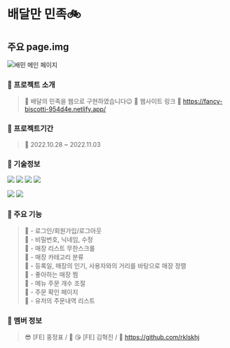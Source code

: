 # 배달만 민족🚲

## 주요 page.img

![배민 메인 페이지](https://user-images.githubusercontent.com/100943412/199680635-41265c8d-a6ce-45e1-80e7-6e356be2ce0f.png)

### 📙 프로젝트 소개
> 📌 배달의 민족을 웹으로 구현하였습니다😉
> 📌 웹사이트 링크 🔗 https://fancy-biscotti-954d4e.netlify.app/

### 📅 프로젝트기간
> 📌 2022.10.28 ~ 2022.11.03

### 📙 기술정보
<img src="https://img.shields.io/badge/react-61DAFB?style=for-the-badge&logo=react&logoColor=black"> <img src="https://img.shields.io/badge/Redux-764ABC?style=for-the-badge&logo=redux&logoColor=white"> <img src="https://img.shields.io/badge/styled-components-DB7093?style=for-the-badge&logo=styled-components&logoColor=black"> <img src="https://img.shields.io/badge/Yarn-2C8EBB?style=for-the-badge&logo=Yarn&logoColor=white">

<img src="https://img.shields.io/badge/Node.js-339933?style=for-the-badge&logo=Yarn&logoColor=white"> <img src="https://img.shields.io/badge/Node.js-339933?style=for-the-badge&logo=Yarn&logoColor=black">

### 📙 주요 기능
> 📌 - 로그인/회원가입/로그아웃  
> 📌 - 비밀번호, 닉네임, 수정  
> 📌 - 매장 리스트 무한스크롤  
> 📌 - 매장 카테고리 분류  
> 📌 - 등록일, 매장의 인기, 사용자와의 거리를 바탕으로 매장 정렬  
> 📌 - 좋아하는 매장 찜  
> 📌 - 메뉴 주문 개수 조절  
> 📌 - 주문 확인 페이지  
> 📌 - 유저의 주문내역 리스트  

### 📙 멤버 정보
> 😎 [FE] 홍정표 / 🔗 
> 😘 [FE] 김혁진 / 🔗 https://github.com/rklskhj

